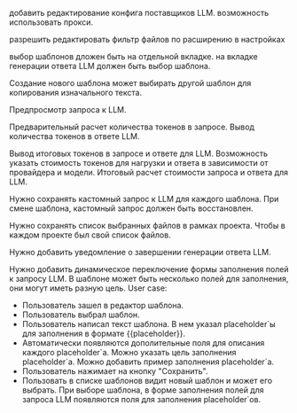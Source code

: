 добавить редактирование конфига поставщиков LLM. возможность использовать прокси.


разрешить редактировать фильтр файлов по расширению в настройках

выбор шаблонов дложен быть на отдельной вкладке. на вкладке генерации ответа LLM должен быть выбор шаблона.

Создание нового шаблона может выбирать другой шаблон для копирования изначального текста.


Предпросмотр запроса к LLM.


Предварительный расчет количества токенов в запросе.
Вывод количества токенов в ответе LLM.


Вывод итоговых токенов в запросе и ответе для LLM. 
Возможность указать стоимость токенов для нагрузки и ответа в зависимости от провайдера и модели. 
Итоговый расчет стоимости запроса и ответа для LLM.


Нужно сохранять кастомный запрос к LLM для каждого шаблона.
При смене шаблона, кастомный запрос должен быть восстановлен.


Нужно сохранять список выбранных файлов в рамках проекта. Чтобы в каждом проекте был свой список файлов.

Нужно добавить уведомление о завершении генерации ответа LLM.

Нужно добавить динамическое переключение формы заполнения полей к запросу LLM. В шаблоне может быть несколько полей для заполнения, они могут иметь разную цель.
User case:
- Пользователь зашел в редактор шаблона.
- Пользователь выбрал шаблон.
- Пользователь написал текст шаблона. В нем указал placeholder`ы для заполнения в формате {{placeholder}}.
- Автоматически появляются дополительные поля для описания каждого placeholder\`а. Можно указать цель заполнения placeholder\`а. Можно добавить пример заполнения placeholder`а.
- Пользователь нажимает на кнопку "Сохранить".
- Пользовать в списке шаблонов видит новый шаблон и может его выбрать. При выборе шаблона, в форме заполнения полей для запроса LLM появляются поля для заполнения placeholder`ов.
